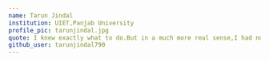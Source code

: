 ```yaml
---
name: Tarun Jindal
institution: UIET,Panjab University
profile_pic: tarunjindal.jpg
quote: I knew exactly what to do.But in a much more real sense,I had no idea what to do.
github_user: tarunjindal790
---
```

